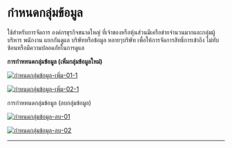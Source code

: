 # กำหนดกลุ่มข้อมูล

ใช้สำหรับการจัดการ องค์กรธุรกิจขนาดใหญ่
ที่เจ้าของหรือหุ้นส่วนมีเครือข่ายจำนวนมากและกลุ่มผู้บริหาร พนักงาน แยกกันดูแล
บริษัทหรือข้อมูล หลายๆบริษัท เพื่อให้การจัดการสิทธิ์การเข้าถึง
ไม่ทับซ้อนหรือมีความปลอดภัยในการดูแล

**การกำหหนดกลุ่มข้อมูล (เพิ่มกลุ่มข้อมูลใหม่)**

[![กำหนดกลุ่มข้อมูล-เพิ่ม-01-1](http://www.smlaccount.com/manual/wp-content/uploads/2017/11/กำหนดกลุ่มข้อมูล-เพิ่ม-01-1.jpg)](http://www.smlaccount.com/manual/wp-content/uploads/2017/11/กำหนดกลุ่มข้อมูล-เพิ่ม-01-1.jpg)

[![กำหนดกลุ่มข้อมูล-เพิ่ม-02-1](http://www.smlaccount.com/manual/wp-content/uploads/2017/11/กำหนดกลุ่มข้อมูล-เพิ่ม-02-1.jpg)](http://www.smlaccount.com/manual/wp-content/uploads/2017/11/กำหนดกลุ่มข้อมูล-เพิ่ม-02-1.jpg)



การกำหหนดกลุ่มข้อมูล (ลบกลุ่มข้อมูล)

[![กำหนดกลุ่มข้อมูล-ลบ-01](http://www.smlaccount.com/manual/wp-content/uploads/2017/11/กำหนดกลุ่มข้อมูล-ลบ-01.jpg)](http://www.smlaccount.com/manual/wp-content/uploads/2017/11/กำหนดกลุ่มข้อมูล-ลบ-01.jpg)

[![กำหนดกลุ่มข้อมูล-ลบ-02](http://www.smlaccount.com/manual/wp-content/uploads/2017/11/กำหนดกลุ่มข้อมูล-ลบ-02.jpg)](http://www.smlaccount.com/manual/wp-content/uploads/2017/11/กำหนดกลุ่มข้อมูล-ลบ-02.jpg)

****





